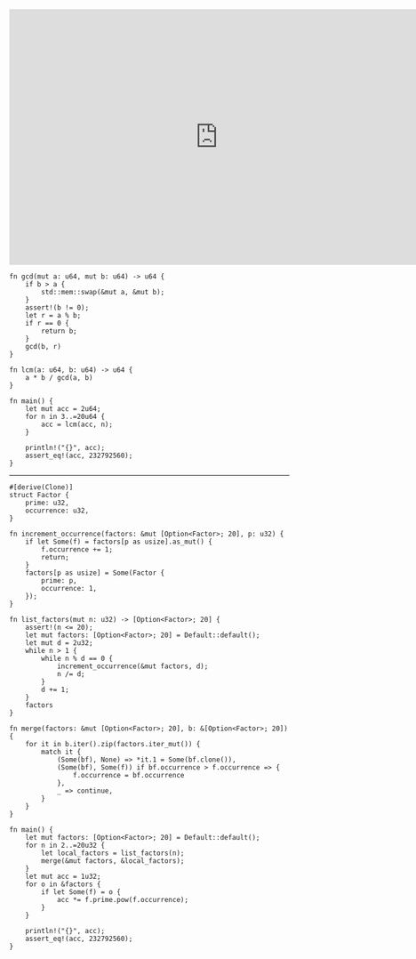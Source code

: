 <html><iframe src="https://docs.google.com/presentation/d/e/2PACX-1vS0vhb4qKuLM62w4AUrn4DQfhzn9hKKS3NmOkhPK3t30mMhf7wB_KqFh5fz0vmGPZcpjP12FT7tlxZT/embed?start=false&loop=false&delayms=60000" frameborder="0" width="750" height="460" allowfullscreen="true" mozallowfullscreen="true" webkitallowfullscreen="true"></iframe></html>

```rust,editable
fn gcd(mut a: u64, mut b: u64) -> u64 {
    if b > a {
        std::mem::swap(&mut a, &mut b);
    }
    assert!(b != 0);
    let r = a % b;
    if r == 0 {
        return b;
    }
    gcd(b, r)
}

fn lcm(a: u64, b: u64) -> u64 {
    a * b / gcd(a, b)
}

fn main() {
    let mut acc = 2u64;
    for n in 3..=20u64 {
        acc = lcm(acc, n);
    }

    println!("{}", acc);
    assert_eq!(acc, 232792560);
}
```
---
```rust,editable
#[derive(Clone)]
struct Factor {
    prime: u32,
    occurrence: u32,
}

fn increment_occurrence(factors: &mut [Option<Factor>; 20], p: u32) {
    if let Some(f) = factors[p as usize].as_mut() {
        f.occurrence += 1;
        return;
    }
    factors[p as usize] = Some(Factor {
        prime: p,
        occurrence: 1,
    });
}

fn list_factors(mut n: u32) -> [Option<Factor>; 20] {
    assert!(n <= 20);
    let mut factors: [Option<Factor>; 20] = Default::default();
    let mut d = 2u32;
    while n > 1 {
        while n % d == 0 {
            increment_occurrence(&mut factors, d);
            n /= d;
        }
        d += 1;
    }
    factors
}

fn merge(factors: &mut [Option<Factor>; 20], b: &[Option<Factor>; 20]) {
    for it in b.iter().zip(factors.iter_mut()) {
        match it {
            (Some(bf), None) => *it.1 = Some(bf.clone()),
            (Some(bf), Some(f)) if bf.occurrence > f.occurrence => {
                f.occurrence = bf.occurrence
            },
            _ => continue,
        }
    }
}

fn main() {
    let mut factors: [Option<Factor>; 20] = Default::default();
    for n in 2..=20u32 {
        let local_factors = list_factors(n);
        merge(&mut factors, &local_factors);
    }
    let mut acc = 1u32;
    for o in &factors {
        if let Some(f) = o {
            acc *= f.prime.pow(f.occurrence);
        }
    }

    println!("{}", acc);
    assert_eq!(acc, 232792560);
}
```